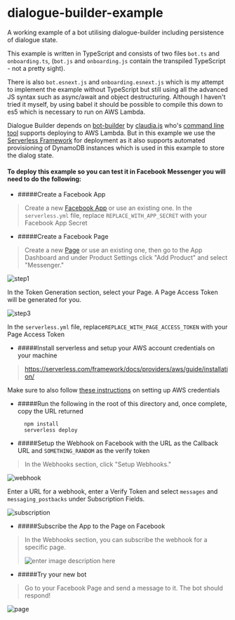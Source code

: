 # dialogue-builder-example

A working example of a bot utilising dialogue-builder including persistence of dialogue state.

This example is written in TypeScript and consists of two files `bot.ts` and `onboarding.ts`, (`bot.js` and `onboarding.js` contain the transpiled TypeScript - not a pretty sight). 

There is also `bot.esnext.js` and `onboarding.esnext.js` which is my attempt to implement the example without TypeScript but still using all the advanced JS syntax such as async/await and object destructuring. Although I haven't tried it myself, by using babel it should be possible to compile this down to es5 which is necessary to run on AWS Lambda.

Dialogue Builder depends on [bot-builder](https://github.com/claudiajs/claudia-bot-builder) by [claudia.js](https://claudiajs.com/) who's [command line tool](https://claudiajs.com/documentation.html#args) supports deploying to AWS Lambda. But in this  example we use the [Serverless Framework](https://serverless.com/) for deployment as it also supports automated provisioning of DynamoDB instances which is used in this example to store the dialog state.

#### To deploy this example so you can test it in Facebook Messenger you will need to do the following:

* #####Create a Facebook App
> Create a new [Facebook App](https://developers.facebook.com/apps) or use an existing one. In the `serverless.yml` file, replace `REPLACE_WITH_APP_SECRET` with your Facebook App Secret

* #####Create a Facebook Page
> Create a new [Page](https://www.facebook.com/pages/create) or use an existing one, then go to the App Dashboard and under Product Settings click "Add Product" and select "Messenger."
> 
![step1](https://scontent-lhr3-1.xx.fbcdn.net/t39.2178-6/12995587_195576307494663_824949235_n.png)
> 
In the Token Generation section, select your Page. A Page Access Token will be generated for you. 
> 
![step3](https://scontent-lhr3-1.xx.fbcdn.net/t39.2178-6/12995543_1164810200226522_2093336718_n.png)
> 
In the `serverless.yml` file, replace`REPLACE_WITH_PAGE_ACCESS_TOKEN` with your Page Access Token

* #####Install serverless and setup your AWS account credentials on your machine
> https://serverless.com/framework/docs/providers/aws/guide/installation/ 
> 
Make sure to also follow [these instructions](https://serverless.com/framework/docs/providers/aws/guide/credentials) on setting up AWS credentials

* #####Run the following in the root of this directory and, once complete, copy the URL returned

        npm install
        serverless deploy

* #####Setup the Webhook on Facebook with the URL as the Callback URL and `SOMETHING_RANDOM` as the verify token
> In the Webhooks section, click "Setup Webhooks."
> 
![webhook](https://scontent-lhr3-1.xx.fbcdn.net/t39.2178-6/13331609_660771177408445_306127577_n.png)
> 
Enter a URL for a webhook, enter a Verify Token and select `messages` and `messaging_postbacks` under Subscription Fields.
>
![subscription](https://scontent-ams3-1.xx.fbcdn.net/v/t39.2178-6/12057143_211110782612505_894181129_n.png)

* #####Subscribe the App to the Page on Facebook
> In the Webhooks section, you can subscribe the webhook for a specific page.
> 
> ![enter image description here](https://scontent-ams3-1.xx.fbcdn.net/v/t39.2178-6/13421551_1702530599996541_471321650_n.png)

* #####Try your new bot
>Go to your Facebook Page and send a message to it. The bot should respond!
>
![page](https://scontent-ams3-1.xx.fbcdn.net/v/t39.2178-6/13331537_288414224831849_853132949_n.png)

